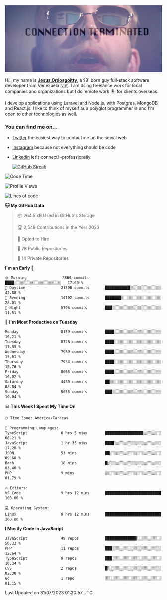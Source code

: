 ![hackers movie reference](./disconnected.jpg)

Hi!, my name is [**Jesus Ordosgoitty**](https://jodaz.xyz), a 98' born guy full-stack software developer from Venezuela 🇻🇪. I am doing freelance work for local companies and organizations but I do remote work 🏝️ for clients overseas. 

I develop applications using Laravel and Node.js, with Postgres, MongoDB and React.js. I like to think of myself as a polyglot programmer 🌐 and I'm open to other technologies as well.

### You can find me on...

- [Twitter](https://twitter.com/jodaz_) the easiest way to contact me on the social web
- [Instagram](https://instagram.com/jodaz_) because not everything should be code
- [Linkedin](https://linkedin.com/in/jodaz) let's connect! -professionally.


    [![GitHub Streak](https://streak-stats.demolab.com?user=jodaz&theme=tokyonight)](https://git.io/streak-stats)

<!--START_SECTION:waka-->
![Code Time](http://img.shields.io/badge/Code%20Time-4%2C115%20hrs%2024%20mins-blue)

![Profile Views](http://img.shields.io/badge/Profile%20Views-0-blue)

![Lines of code](https://img.shields.io/badge/From%20Hello%20World%20I%27ve%20Written-87.8%20million%20lines%20of%20code-blue)

**🐱 My GitHub Data** 

> 📦 264.5 kB Used in GitHub's Storage 
 > 
> 🏆 2,549 Contributions in the Year 2023
 > 
> 💼 Opted to Hire
 > 
> 📜 78 Public Repositories 
 > 
> 🔑 14 Private Repositories 
 > 
**I'm an Early 🐤** 

```text
🌞 Morning                8860 commits        ████░░░░░░░░░░░░░░░░░░░░░   17.60 % 
🌆 Daytime                21590 commits       ███████████░░░░░░░░░░░░░░   42.88 % 
🌃 Evening                14102 commits       ███████░░░░░░░░░░░░░░░░░░   28.01 % 
🌙 Night                  5796 commits        ███░░░░░░░░░░░░░░░░░░░░░░   11.51 % 
```
📅 **I'm Most Productive on Tuesday** 

```text
Monday                   8159 commits        ████░░░░░░░░░░░░░░░░░░░░░   16.21 % 
Tuesday                  8726 commits        ████░░░░░░░░░░░░░░░░░░░░░   17.33 % 
Wednesday                7959 commits        ████░░░░░░░░░░░░░░░░░░░░░   15.81 % 
Thursday                 7934 commits        ████░░░░░░░░░░░░░░░░░░░░░   15.76 % 
Friday                   8065 commits        ████░░░░░░░░░░░░░░░░░░░░░   16.02 % 
Saturday                 4450 commits        ██░░░░░░░░░░░░░░░░░░░░░░░   08.84 % 
Sunday                   5055 commits        ███░░░░░░░░░░░░░░░░░░░░░░   10.04 % 
```


📊 **This Week I Spent My Time On** 

```text
🕑︎ Time Zone: America/Caracas

💬 Programming Languages: 
TypeScript               6 hrs 5 mins        █████████████████░░░░░░░░   66.21 % 
JavaScript               1 hr 35 mins        ████░░░░░░░░░░░░░░░░░░░░░   17.28 % 
JSON                     53 mins             ██░░░░░░░░░░░░░░░░░░░░░░░   09.60 % 
Bash                     18 mins             █░░░░░░░░░░░░░░░░░░░░░░░░   03.40 % 
PHP                      9 mins              ░░░░░░░░░░░░░░░░░░░░░░░░░   01.79 % 

🔥 Editors: 
VS Code                  9 hrs 12 mins       █████████████████████████   100.00 % 

💻 Operating System: 
Linux                    9 hrs 12 mins       █████████████████████████   100.00 % 
```

**I Mostly Code in JavaScript** 

```text
JavaScript               49 repos            ██████████████░░░░░░░░░░░   56.32 % 
PHP                      11 repos            ███░░░░░░░░░░░░░░░░░░░░░░   12.64 % 
TypeScript               9 repos             ███░░░░░░░░░░░░░░░░░░░░░░   10.34 % 
CSS                      2 repos             █░░░░░░░░░░░░░░░░░░░░░░░░   02.30 % 
Go                       1 repo              ░░░░░░░░░░░░░░░░░░░░░░░░░   01.15 % 
```




 Last Updated on 31/07/2023 01:20:57 UTC
<!--END_SECTION:waka-->
